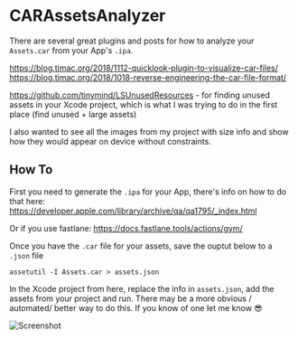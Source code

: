 # CARAssetsAnalyzer

There are several great plugins and posts for how to analyze your `Assets.car` from your App's `.ipa`.

https://blog.timac.org/2018/1112-quicklook-plugin-to-visualize-car-files/
https://blog.timac.org/2018/1018-reverse-engineering-the-car-file-format/

https://github.com/tinymind/LSUnusedResources - for finding unused assets in your Xcode project, which is what I was trying to do in the first place (find unused + large assets)

I also wanted to see all the images from my project with size info and show how they would appear on device without constraints.

## How To

First you need to generate the `.ipa` for your App, there's info on how to do that here: https://developer.apple.com/library/archive/qa/qa1795/_index.html

Or if you use fastlane: https://docs.fastlane.tools/actions/gym/

Once you have the `.car` file for your assets, save the ouptut below to a `.json` file

`assetutil -I Assets.car > assets.json`

In the Xcode project from here, replace the info in `assets.json`, add the assets from your project and run. There may be a more obvious / automated/ better way to do this. If you know of one let me know :sunglasses:

![Screenshot](https://github.com/longhorn499/CARAssetsAnalyzer/raw/master/screenshot.png)  

